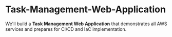 # Task-Management-Web-Application
We'll build a **Task Management Web Application** that demonstrates all AWS services and prepares for CI/CD and IaC implementation.
